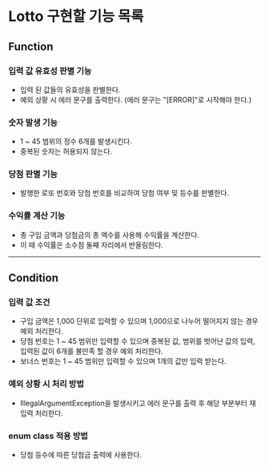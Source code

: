 # Lotto 구현할 기능 목록

## Function

### 입력 값 유효성 판별 기능
- 입력 된 값들의 유효성을 판별한다.
- 예외 상황 시 에러 문구를 출력한다. (에러 문구는 "[ERROR]"로 시작해야 한다.)

### 숫자 발생 기능
- 1 ~ 45 범위의 정수 6개를 발생시킨다.
- 중복된 숫자는 허용되지 않는다.

### 당첨 판별 기능
- 발행한 로또 번호와 당첨 번호를 비교하여 당첨 여부 및 등수를 판별한다.

### 수익률 계산 기능
- 총 구입 금액과 당첨금의 총 액수를 사용해 수익률을 계산한다.
- 이 때 수익률은 소수점 둘째 자리에서 반올림한다.

---

## Condition

### 입력 값 조건
- 구입 금액은 1,000 단위로 입력할 수 있으며 1,000으로 나누어 떨어지지 않는 경우 예외 처리한다.
- 당첨 번호는 1 ~ 45 범위만 입력할 수 있으며 중복된 값, 범위를 벗어난 값의 입력, 입력된 값이 6개를 불만족 할 경우 예외 처리한다.
- 보너스 번호는 1 ~ 45 범위만 입력할 수 있으며 1개의 값만 입력 받는다.

### 예외 상황 시 처리 방법
- IllegalArgumentException을 발생시키고 에러 문구를 출력 후 해당 부분부터 재입력 처리한다.

### enum class 적용 방법
- 당첨 등수에 따른 당첨금 출력에 사용한다.